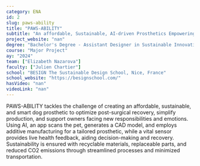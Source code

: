 ```yaml
---
category: ENA
id: 2
slug: paws-ability
title: "PAWS-ABILITY"
subtitle: "An affordable, Sustainable, AI-driven Prosthetics Empowering Pets and Supporting Owners"
project_website: "nan"
degree: "Bachelor's Degree - Assistant Designer in Sustainable Innovation"
course: "Major Project"
ay: "2024"
team: ["Elizabeth Nazarova"]
faculty: ["Julien Chartier"]
school: "BESIGN The Sustainable Design School, Nice, France"
school_website: "https://besignschool.com/"
hasVideo: "nan"
videoLink: "nan"
---
```


PAWS-ABILITY tackles the challenge of creating an affordable, sustainable, and smart dog prosthetic to optimize post-surgical recovery, simplify production, and support owners facing new responsibilities and emotions. Using AI, an app scans the pet, generates a CAD model, and employs additive manufacturing for a tailored prosthetic, while a vital sensor provides live health feedback, aiding decision-making and recovery. Sustainability is ensured with recyclable materials, replaceable parts, and reduced CO2 emissions through streamlined processes and minimized transportation.
